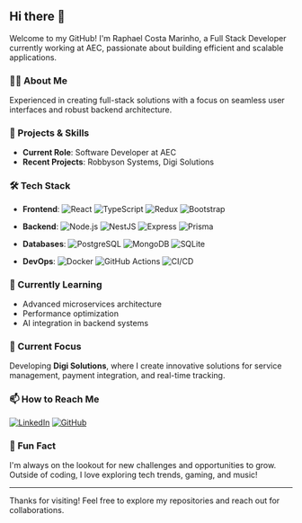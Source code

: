 ## Hi there 👋
Welcome to my GitHub! I'm Raphael Costa Marinho, a Full Stack Developer currently working at AEC, passionate about building efficient and scalable applications.

### 👨‍💻 About Me
Experienced in creating full-stack solutions with a focus on seamless user interfaces and robust backend architecture.

### 💼 Projects & Skills
- **Current Role**: Software Developer at AEC
- **Recent Projects**: Robbyson Systems, Digi Solutions

### 🛠️ Tech Stack
- **Frontend**: 
  ![React](https://img.shields.io/badge/-React-61DAFB?logo=react&logoColor=white&style=for-the-badge)
  ![TypeScript](https://img.shields.io/badge/-TypeScript-3178C6?logo=typescript&logoColor=white&style=for-the-badge)
  ![Redux](https://img.shields.io/badge/-Redux-764ABC?logo=redux&logoColor=white&style=for-the-badge)
  ![Bootstrap](https://img.shields.io/badge/-Bootstrap-7952B3?logo=bootstrap&logoColor=white&style=for-the-badge)
  
- **Backend**: 
  ![Node.js](https://img.shields.io/badge/-Node.js-339933?logo=node.js&logoColor=white&style=for-the-badge)
  ![NestJS](https://img.shields.io/badge/-NestJS-E0234E?logo=nestjs&logoColor=white&style=for-the-badge)
  ![Express](https://img.shields.io/badge/-Express-000000?logo=express&logoColor=white&style=for-the-badge)
  ![Prisma](https://img.shields.io/badge/-Prisma-2D3748?logo=prisma&logoColor=white&style=for-the-badge)

- **Databases**: 
  ![PostgreSQL](https://img.shields.io/badge/-PostgreSQL-336791?logo=postgresql&logoColor=white&style=for-the-badge)
  ![MongoDB](https://img.shields.io/badge/-MongoDB-47A248?logo=mongodb&logoColor=white&style=for-the-badge)
  ![SQLite](https://img.shields.io/badge/-SQLite-003B57?logo=sqlite&logoColor=white&style=for-the-badge)

- **DevOps**: 
  ![Docker](https://img.shields.io/badge/-Docker-2496ED?logo=docker&logoColor=white&style=for-the-badge)
  ![GitHub Actions](https://img.shields.io/badge/-GitHub%20Actions-2088FF?logo=githubactions&logoColor=white&style=for-the-badge)
  ![CI/CD](https://img.shields.io/badge/-CI/CD-61DAFB?logo=github&logoColor=white&style=for-the-badge)

### 🌱 Currently Learning
- Advanced microservices architecture
- Performance optimization
- AI integration in backend systems

### 🔭 Current Focus
Developing **Digi Solutions**, where I create innovative solutions for service management, payment integration, and real-time tracking.

### 📫 How to Reach Me
[![LinkedIn](https://img.shields.io/badge/-LinkedIn-0A66C2?logo=linkedin&logoColor=white&style=for-the-badge)](https://linkedin.com/in/rraphaelph)
[![GitHub](https://img.shields.io/badge/-GitHub-181717?logo=github&logoColor=white&style=for-the-badge)](https://github.com/rraphaelph)

### 🚀 Fun Fact
I'm always on the lookout for new challenges and opportunities to grow. Outside of coding, I love exploring tech trends, gaming, and music!

---

Thanks for visiting! Feel free to explore my repositories and reach out for collaborations.
